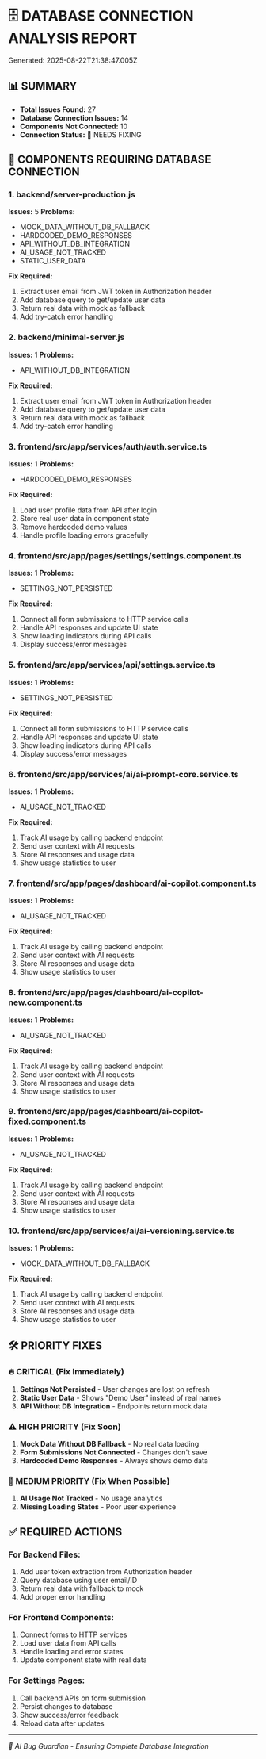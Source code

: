 
# 🗄️ DATABASE CONNECTION ANALYSIS REPORT
Generated: 2025-08-22T21:38:47.005Z

## 📊 SUMMARY
- **Total Issues Found:** 27
- **Database Connection Issues:** 14
- **Components Not Connected:** 10
- **Connection Status:** 🔴 NEEDS FIXING

## 🚨 COMPONENTS REQUIRING DATABASE CONNECTION


### 1. backend/server-production.js
**Issues:** 5
**Problems:**
- MOCK_DATA_WITHOUT_DB_FALLBACK
- HARDCODED_DEMO_RESPONSES
- API_WITHOUT_DB_INTEGRATION
- AI_USAGE_NOT_TRACKED
- STATIC_USER_DATA

**Fix Required:**

1. Extract user email from JWT token in Authorization header
2. Add database query to get/update user data
3. Return real data with mock as fallback
4. Add try-catch error handling


### 2. backend/minimal-server.js
**Issues:** 1
**Problems:**
- API_WITHOUT_DB_INTEGRATION

**Fix Required:**

1. Extract user email from JWT token in Authorization header
2. Add database query to get/update user data
3. Return real data with mock as fallback
4. Add try-catch error handling


### 3. frontend/src/app/services/auth/auth.service.ts
**Issues:** 1
**Problems:**
- HARDCODED_DEMO_RESPONSES

**Fix Required:**

1. Load user profile data from API after login
2. Store real user data in component state
3. Remove hardcoded demo values
4. Handle profile loading errors gracefully


### 4. frontend/src/app/pages/settings/settings.component.ts
**Issues:** 1
**Problems:**
- SETTINGS_NOT_PERSISTED

**Fix Required:**

1. Connect all form submissions to HTTP service calls
2. Handle API responses and update UI state
3. Show loading indicators during API calls
4. Display success/error messages


### 5. frontend/src/app/services/api/settings.service.ts
**Issues:** 1
**Problems:**
- SETTINGS_NOT_PERSISTED

**Fix Required:**

1. Connect all form submissions to HTTP service calls
2. Handle API responses and update UI state
3. Show loading indicators during API calls
4. Display success/error messages


### 6. frontend/src/app/services/ai/ai-prompt-core.service.ts
**Issues:** 1
**Problems:**
- AI_USAGE_NOT_TRACKED

**Fix Required:**

1. Track AI usage by calling backend endpoint
2. Send user context with AI requests
3. Store AI responses and usage data
4. Show usage statistics to user


### 7. frontend/src/app/pages/dashboard/ai-copilot.component.ts
**Issues:** 1
**Problems:**
- AI_USAGE_NOT_TRACKED

**Fix Required:**

1. Track AI usage by calling backend endpoint
2. Send user context with AI requests
3. Store AI responses and usage data
4. Show usage statistics to user


### 8. frontend/src/app/pages/dashboard/ai-copilot-new.component.ts
**Issues:** 1
**Problems:**
- AI_USAGE_NOT_TRACKED

**Fix Required:**

1. Track AI usage by calling backend endpoint
2. Send user context with AI requests
3. Store AI responses and usage data
4. Show usage statistics to user


### 9. frontend/src/app/pages/dashboard/ai-copilot-fixed.component.ts
**Issues:** 1
**Problems:**
- AI_USAGE_NOT_TRACKED

**Fix Required:**

1. Track AI usage by calling backend endpoint
2. Send user context with AI requests
3. Store AI responses and usage data
4. Show usage statistics to user


### 10. frontend/src/app/services/ai/ai-versioning.service.ts
**Issues:** 1
**Problems:**
- MOCK_DATA_WITHOUT_DB_FALLBACK

**Fix Required:**

1. Track AI usage by calling backend endpoint
2. Send user context with AI requests
3. Store AI responses and usage data
4. Show usage statistics to user


## 🛠️ PRIORITY FIXES

### 🔥 CRITICAL (Fix Immediately)
1. **Settings Not Persisted** - User changes are lost on refresh
2. **Static User Data** - Shows "Demo User" instead of real names
3. **API Without DB Integration** - Endpoints return mock data

### ⚠️ HIGH PRIORITY (Fix Soon)
1. **Mock Data Without DB Fallback** - No real data loading
2. **Form Submissions Not Connected** - Changes don't save
3. **Hardcoded Demo Responses** - Always shows demo data

### 📝 MEDIUM PRIORITY (Fix When Possible)
1. **AI Usage Not Tracked** - No usage analytics
2. **Missing Loading States** - Poor user experience

## ✅ REQUIRED ACTIONS

### For Backend Files:
1. Add user token extraction from Authorization header
2. Query database using user email/ID
3. Return real data with fallback to mock
4. Add proper error handling

### For Frontend Components:
1. Connect forms to HTTP services
2. Load user data from API calls
3. Handle loading and error states
4. Update component state with real data

### For Settings Pages:
1. Call backend APIs on form submission
2. Persist changes to database
3. Show success/error feedback
4. Reload data after updates

---
*🤖 AI Bug Guardian - Ensuring Complete Database Integration*
